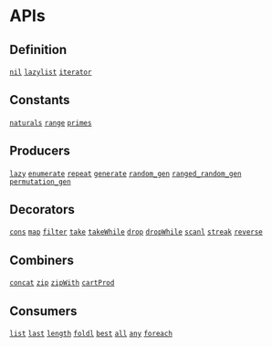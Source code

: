 APIs
====

Definition
----------

[`nil`]()
[`lazylist`]()
[`iterator`]()

Constants
---------

[`naturals`]()
[`range`]()
[`primes`]()

Producers
---------

[`lazy`]()
[`enumerate`]()
[`repeat`]()
[`generate`]()
[`random_gen`]()
[`ranged_random_gen`]()
[`permutation_gen`]()

Decorators
----------

[`cons`]()
[`map`]()
[`filter`]()
[`take`]()
[`takeWhile`]()
[`drop`]()
[`dropWhile`]()
[`scanl`]()
[`streak`]()
[`reverse`]()

Combiners
---------

[`concat`]()
[`zip`]()
[`zipWith`]()
[`cartProd`]()

Consumers
---------

[`list`]()
[`last`]()
[`length`]()
[`foldl`]()
[`best`]()
[`all`]()
[`any`]()
[`foreach`]()

